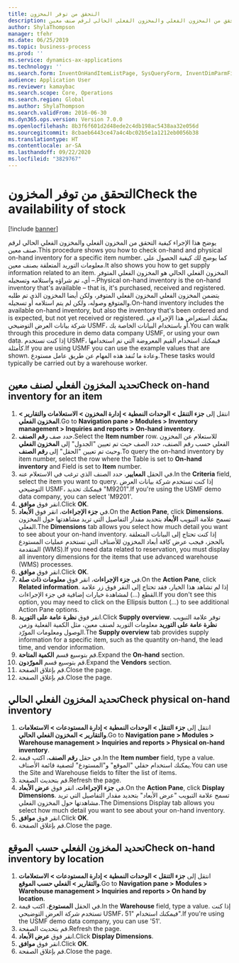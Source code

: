 ```yaml
---
title: التحقق من توفر المخزون
description: يوضح هذا الإجراء كيفية التحقق من المخزون الفعلي والمخزون الفعلي الحالي لرقم صنف معين.
author: ShylaThompson
manager: tfehr
ms.date: 06/25/2019
ms.topic: business-process
ms.prod: ''
ms.service: dynamics-ax-applications
ms.technology: ''
ms.search.form: InventOnHandItemListPage, SysQueryForm, InventDimParmFixed, InventSupply, DefaultDashboard, WHSInventPhysicalOnhand, WHSOnHand, InventOnhandItem
audience: Application User
ms.reviewer: kamaybac
ms.search.scope: Core, Operations
ms.search.region: Global
ms.author: ShylaThompson
ms.search.validFrom: 2016-06-30
ms.dyn365.ops.version: Version 7.0.0
ms.openlocfilehash: 8b3f6f601d2d48ede2c4db198ac5438aa32e056d
ms.sourcegitcommit: 8cbaeb6443ce47a4c4bc02b5e1a1212eb0056b38
ms.translationtype: HT
ms.contentlocale: ar-SA
ms.lasthandoff: 09/22/2020
ms.locfileid: "3829767"
---
```

# <a name="check-the-availability-of-stock"></a><span data-ttu-id="f51ee-103">التحقق من توفر المخزون</span><span class="sxs-lookup"><span data-stu-id="f51ee-103">Check the availability of stock</span></span>

[!include [banner](../../includes/banner.md)]

<span data-ttu-id="f51ee-104">يوضح هذا الإجراء كيفية التحقق من المخزون الفعلي والمخزون الفعلي الحالي لرقم صنف معين.</span><span class="sxs-lookup"><span data-stu-id="f51ee-104">This procedure shows you how to check on-hand and physical on-hand inventory for a specific item number.</span></span> <span data-ttu-id="f51ee-105">كما يوضح لك كيفية الحصول على معلومات التوريد المتعلقة بصنف معين.</span><span class="sxs-lookup"><span data-stu-id="f51ee-105">It also shows you how to get supply information related to an item.</span></span> <span data-ttu-id="f51ee-106">المخزون الفعلي الحالي هو المخزون الفعلي المتوفر – أي، تم شراؤه واستلامه وتسجيله.</span><span class="sxs-lookup"><span data-stu-id="f51ee-106">Physical on-hand inventory is the on-hand inventory that's available – that is, it's purchased, received and registered.</span></span> <span data-ttu-id="f51ee-107">يتضمن المخزون الفعلي المخزون الفعلي المتوفر، ولكن أيضا المخزون الذي تم طلبه والمتوقع وصوله، ولكن لم يتم استلامه أو تسجيله.</span><span class="sxs-lookup"><span data-stu-id="f51ee-107">On-hand inventory includes the available on-hand inventory, but also the inventory that's been ordered and is expected, but not yet received or registered.</span></span> <span data-ttu-id="f51ee-108">يمكنك استعراض هذا الإجراء في شركة بيانات العرض التوضيحي USMF، أو باستخدام البيانات الخاصة بك.</span><span class="sxs-lookup"><span data-stu-id="f51ee-108">You can walk through this procedure in demo data company USMF, or using your own data.</span></span> <span data-ttu-id="f51ee-109">إذا كنت تستخدم USMF، فيمكنك استخدام القيم المعروضة التي تم استخدامها كأمثلة.</span><span class="sxs-lookup"><span data-stu-id="f51ee-109">If you are using USMF you can use the example values that are shown.</span></span> <span data-ttu-id="f51ee-110">وعادة ما تُنفذ هذه المهام عن طريق عامل مستودع.</span><span class="sxs-lookup"><span data-stu-id="f51ee-110">These tasks would typically be carried out by a warehouse worker.</span></span>


## <a name="check-on-hand-inventory-for-an-item"></a><span data-ttu-id="f51ee-111">تحديد المخزون الفعلي‬ لصنف معين</span><span class="sxs-lookup"><span data-stu-id="f51ee-111">Check on-hand inventory for an item</span></span>
1. <span data-ttu-id="f51ee-112">انتقل إلى **جزء التنقل > الوحدات النمطية > إدارة المخزون > الاستعلامات والتقارير‬ > المخزون الفعلي**.</span><span class="sxs-lookup"><span data-stu-id="f51ee-112">Go to **Navigation pane > Modules > Inventory management > Inquiries and reports > On-hand inventory**.</span></span>
2. <span data-ttu-id="f51ee-113">حدد صف **رقم الصنف**.</span><span class="sxs-lookup"><span data-stu-id="f51ee-113">Select the **Item number** row.</span></span> <span data-ttu-id="f51ee-114">للاستعلام عن المخزون الفعلي حسب رقم الصنف، حدد الصف حيث تم تعيين "الجدول" إلى **المخزون الفعلي** وحيث تم تعيين "الحقل" إلى **رقم الصنف**.</span><span class="sxs-lookup"><span data-stu-id="f51ee-114">To query the on-hand inventory by item number, select the row where the Table is set to **On-hand inventory** and Field is set to **Item** number.</span></span>
3. <span data-ttu-id="f51ee-115">في الحقل **المعايير**، حدد الصنف الذي ترغب في الاستعلام عنه.</span><span class="sxs-lookup"><span data-stu-id="f51ee-115">In the **Criteria** field, select the item you want to query.</span></span> <span data-ttu-id="f51ee-116">إذا كنت تستخدم شركة بيانات العرض التوضيحي USMF، فيمكنك تحديد "M9201".</span><span class="sxs-lookup"><span data-stu-id="f51ee-116">If you're using the USMF demo data company, you can select 'M9201'.</span></span>  
4. <span data-ttu-id="f51ee-117">انقر فوق **موافق**.</span><span class="sxs-lookup"><span data-stu-id="f51ee-117">Click **OK**.</span></span>
5. <span data-ttu-id="f51ee-118">في **جزء الإجراءات**، انقر فوق **الأبعاد**.</span><span class="sxs-lookup"><span data-stu-id="f51ee-118">On the **Action Pane**, click **Dimensions**.</span></span> <span data-ttu-id="f51ee-119">تسمح علامة التبويب **الأبعاد** بتحديد مقدار التفاصيل التي تريد مشاهدتها حول المخزون الفعلي.</span><span class="sxs-lookup"><span data-stu-id="f51ee-119">The **Dimensions** tab allows you select how much detail you want to see about your on-hand inventory.</span></span> <span data-ttu-id="f51ee-120">إذا كنت تحتاج إلى البيانات المتعلقة بالحجز، فيجب عرض كافة أبعاد المخزون للأصناف التي تستخدم عمليات المستودع المتقدمة (WMS).</span><span class="sxs-lookup"><span data-stu-id="f51ee-120">If you need data related to reservation, you must display all inventory dimensions for the items that use advanced warehouse (WMS) processes.</span></span>
6. <span data-ttu-id="f51ee-121">انقر فوق **موافق**.</span><span class="sxs-lookup"><span data-stu-id="f51ee-121">Click **OK**.</span></span>
7. <span data-ttu-id="f51ee-122">في **جزء الإجراءات**، انقر فوق **معلومات ذات صلة‬**.</span><span class="sxs-lookup"><span data-stu-id="f51ee-122">On the **Action Pane**, click **Related information**.</span></span> <span data-ttu-id="f51ee-123">إذا لم تشاهد هذا الخيار، فقد تحتاج إلى النقر فوق زر علامة القطع (...) لمشاهدة خيارات إضافية في جزء الإجراءات.</span><span class="sxs-lookup"><span data-stu-id="f51ee-123">If you don't see this option, you may need to click on the Ellipsis button (…) to see additional Action Pane options.</span></span>
8. <span data-ttu-id="f51ee-124">انقر فوق **نظرة عامة على التوريد‬**.</span><span class="sxs-lookup"><span data-stu-id="f51ee-124">Click **Supply overview**.</span></span> <span data-ttu-id="f51ee-125">توفر علامة التبويب **نظرة عامة على التوريد‬** معلومات التوريد لصنف معين، مثل الكمية الفعلية وزمن الوصول ومعلومات المورّد.</span><span class="sxs-lookup"><span data-stu-id="f51ee-125">The **Supply overview** tab provides supply information for a specific item, such as the quantity on-hand, the lead time, and vendor information.</span></span>  
9. <span data-ttu-id="f51ee-126">قم بتوسيع قسم **الكمية المتاحة**.</span><span class="sxs-lookup"><span data-stu-id="f51ee-126">Expand the **On-hand** section.</span></span>
10. <span data-ttu-id="f51ee-127">قم بتوسيع قسم **المورّدون**.</span><span class="sxs-lookup"><span data-stu-id="f51ee-127">Expand the **Vendors** section.</span></span>
11. <span data-ttu-id="f51ee-128">قم بإغلاق الصفحة.</span><span class="sxs-lookup"><span data-stu-id="f51ee-128">Close the page.</span></span>
12. <span data-ttu-id="f51ee-129">قم بإغلاق الصفحة.</span><span class="sxs-lookup"><span data-stu-id="f51ee-129">Close the page.</span></span>

## <a name="check-physical-on-hand-inventory"></a><span data-ttu-id="f51ee-130">تحديد المخزون الفعلي الحالي</span><span class="sxs-lookup"><span data-stu-id="f51ee-130">Check physical on-hand inventory</span></span>
1. <span data-ttu-id="f51ee-131">انتقل إلى **جزء التنقل > الوحدات النمطية > إدارة المستودعات > الاستعلامات والتقارير‬ > المخزون الفعلي الحالي‬**.</span><span class="sxs-lookup"><span data-stu-id="f51ee-131">Go to **Navigation pane > Modules > Warehouse management > Inquiries and reports > Physical on-hand inventory**.</span></span>
2. <span data-ttu-id="f51ee-132">في حقل **رقم الصنف**، اكتب قيمة.</span><span class="sxs-lookup"><span data-stu-id="f51ee-132">In the **Item number** field, type a value.</span></span> <span data-ttu-id="f51ee-133">يمكنك استخدام حقلي "الموقع" و"المستودع" لتصفية قائمة الأصناف.</span><span class="sxs-lookup"><span data-stu-id="f51ee-133">You can use the Site and Warehouse fields to filter the list of items.</span></span> 
3. <span data-ttu-id="f51ee-134">قم بتحديث الصفحة.</span><span class="sxs-lookup"><span data-stu-id="f51ee-134">Refresh the page.</span></span>
4. <span data-ttu-id="f51ee-135">في **جزء الإجراءات**، انقر فوق **عرض الأبعاد**.</span><span class="sxs-lookup"><span data-stu-id="f51ee-135">On the **Action Pane**, click **Display Dimensions**.</span></span> <span data-ttu-id="f51ee-136">تسمح علامة التبويب "عرض الأبعاد‬" بتحديد مقدار التفاصيل التي تريد مشاهدتها حول المخزون الفعلي.</span><span class="sxs-lookup"><span data-stu-id="f51ee-136">The Dimensions Display tab allows you select how much detail you want to see about your on-hand inventory.</span></span>
5. <span data-ttu-id="f51ee-137">انقر فوق **موافق**.</span><span class="sxs-lookup"><span data-stu-id="f51ee-137">Click **OK**.</span></span>
6. <span data-ttu-id="f51ee-138">قم بإغلاق الصفحة.</span><span class="sxs-lookup"><span data-stu-id="f51ee-138">Close the page.</span></span>

## <a name="check-on-hand-inventory-by-location"></a><span data-ttu-id="f51ee-139">تحديد المخزون الفعلي حسب الموقع</span><span class="sxs-lookup"><span data-stu-id="f51ee-139">Check on-hand inventory by location</span></span>
1. <span data-ttu-id="f51ee-140">انتقل إلى **جزء التنقل > الوحدات النمطية > إدارة المستودعات > الاستعلامات والتقارير‬ > الفعلي حسب الموقع‬‬**.</span><span class="sxs-lookup"><span data-stu-id="f51ee-140">Go to **Navigation pane > Modules > Warehouse management > Inquiries and reports > On hand by location**.</span></span>
2. <span data-ttu-id="f51ee-141">في الحقل **المستودع**، اكتب قيمة.</span><span class="sxs-lookup"><span data-stu-id="f51ee-141">In the **Warehouse** field, type a value.</span></span> <span data-ttu-id="f51ee-142">إذا كنت تستخدم شركة العرض التوضيحي USMF، فيمكنك استخدام "51".</span><span class="sxs-lookup"><span data-stu-id="f51ee-142">If you're using the USMF demo data company, you can use '51'.</span></span>  
3. <span data-ttu-id="f51ee-143">قم بتحديث الصفحة.</span><span class="sxs-lookup"><span data-stu-id="f51ee-143">Refresh the page.</span></span>
4. <span data-ttu-id="f51ee-144">انقر فوق **عرض الأبعاد**.</span><span class="sxs-lookup"><span data-stu-id="f51ee-144">Click **Display Dimensions**.</span></span>
5. <span data-ttu-id="f51ee-145">انقر فوق **موافق**.</span><span class="sxs-lookup"><span data-stu-id="f51ee-145">Click **OK**.</span></span>
6. <span data-ttu-id="f51ee-146">قم بإغلاق الصفحة.</span><span class="sxs-lookup"><span data-stu-id="f51ee-146">Close the page.</span></span>

